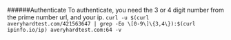 ######Authenticate
To authenticate, you need the 3 or 4 digit number from the prime number url, and your ip.
`curl -u $(curl averyhardtest.com/421563647 | grep -Eo \[0-9\]\{3,4\}):$(curl ipinfo.io/ip) averyhardtest.com:64 -v`
